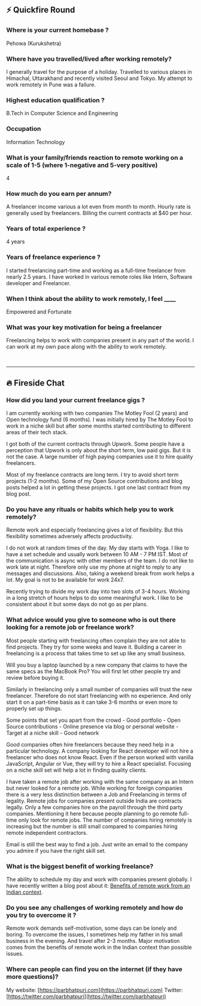 ##  ⚡️ Quickfire Round

### Where is your current homebase ?

Pehowa (Kurukshetra)

### Where have you travelled/lived after working remotely?

I generally travel for the purpose of a holiday. Travelled to various places in Himachal, Uttarakhand and recently visited Seoul and Tokyo. My attempt to work remotely in Pune was a failure.

### Highest education qualification ?

B.Tech in Computer Science and Engineering

### Occupation

Information Technology

### What is your family/friends reaction to remote working on a scale of 1-5 (where 1-negative and 5-very positive)

4

### How much do you earn per annum?

A freelancer income various a lot even from month to month. Hourly rate is generally used by freelancers. Billing the current contracts at $40 per hour.

### Years of total experience ?

4 years

### Years of freelance experience ?

I started freelancing part-time and working as a full-time freelancer from nearly 2.5 years. I have worked in various remote roles like Intern, Software developer and Freelancer.

### When I think about the ability to work remotely, I feel \_\_\_\_

Empowered and Fortunate

### What was your key motivation for being a freelancer

Freelancing helps to work with companies present in any part of the world. I can work at my own pace along with the ability to work remotely.

 

* * *

## 🔥 Fireside Chat

### How did you land your current freelance gigs ?

I am currently working with two companies The Motley Fool (2 years) and Open technology fund (6 months). I was initially hired by The Motley Fool to work in a niche skill but after some months started contributing to different areas of their tech stack.

I got both of the current contracts through Upwork. Some people have a perception that Upwork is only about the short term, low paid gigs. But it is not the case. A large number of high paying companies use it to hire quality freelancers.

Most of my freelance contracts are long term. I try to avoid short term projects (1-2 months). Some of my Open Source contributions and blog posts helped a lot in getting these projects. I got one last contract from my blog post.

### Do you have any rituals or habits which help you to work remotely?

Remote work and especially freelancing gives a lot of flexibility. But this flexibility sometimes adversely affects productivity.

I do not work at random times of the day. My day starts with Yoga. I like to have a set schedule and usually work between 10 AM - 7 PM IST. Most of the communication is async with other members of the team. I do not like to work late at night. Therefore only use my phone at night to reply to any messages and discussions. Also, taking a weekend break from work helps a lot. My goal is not to be available for work 24x7.

Recently trying to divide my work day into two slots of 3-4 hours. Working in a long stretch of hours helps to do some meaningful work. I like to be consistent about it but some days do not go as per plans.

### What advice would you give to someone who is out there looking for a remote job or freelance work?

Most people starting with freelancing often complain they are not able to find projects. They try for some weeks and leave it. Building a career in freelancing is a process that takes time to set up like any small business.

Will you buy a laptop launched by a new company that claims to have the same specs as the MacBook Pro? You will first let other people try and review before buying it.

Similarly in freelancing only a small number of companies will trust the new freelancer. Therefore do not start freelancing with no experience. And only start it on a part-time basis as it can take 3-6 months or even more to properly set up things.

Some points that set you apart from the crowd - Good portfolio - Open Source contributions - Online presence via blog or personal website - Target at a niche skill - Good network

Good companies often hire freelancers because they need help in a particular technology. A company looking for React developer will not hire a freelancer who does not know React. Even if the person worked with vanilla JavaScript, Angular or Vue, they will try to hire a React specialist. Focusing on a niche skill set will help a lot in finding quality clients.

I have taken a remote job after working with the same company as an Intern but never looked for a remote job. While working for foreign companies there is a very less distinction between a Job and Freelancing in terms of legality. Remote jobs for companies present outside India are contracts legally. Only a few companies hire on the payroll through the third party companies. Mentioning it here because people planning to go remote full-time only look for remote jobs. The number of companies hiring remotely is increasing but the number is still small compared to companies hiring remote independent contractors.

Email is still the best way to find a job. Just write an email to the company you admire if you have the right skill set.

### What is the biggest benefit of working freelance?

The ability to schedule my day and work with companies present globally. I have recently written a blog post about it: [Benefits of remote work from an Indian context](https://parbhatpuri.com/benefits-of-remote-work-from-an-indian-context.html).

### Do you see any challenges of working remotely and how do you try to overcome it ?

Remote work demands self-motivation, some days can be lonely and boring. To overcome the issues, I sometimes help my father in his small business in the evening. And travel after 2-3 months. Major motivation comes from the benefits of remote work in the Indian context than possible issues.

### Where can people can find you on the internet (if they have more questions)?

My website: [https://parbhatpuri.com](https://parbhatpuri.com) Twitter: [https://twitter.com/parbhatpuri](https://twitter.com/parbhatpuri)
